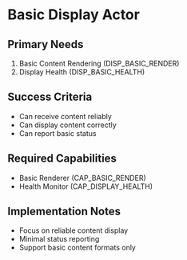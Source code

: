 # Basic Display Actor

## Primary Needs
1. Basic Content Rendering (DISP_BASIC_RENDER)
2. Display Health (DISP_BASIC_HEALTH)

## Success Criteria
- Can receive content reliably
- Can display content correctly
- Can report basic status

## Required Capabilities
- Basic Renderer (CAP_BASIC_RENDER)
- Health Monitor (CAP_DISPLAY_HEALTH)

## Implementation Notes
- Focus on reliable content display
- Minimal status reporting
- Support basic content formats only